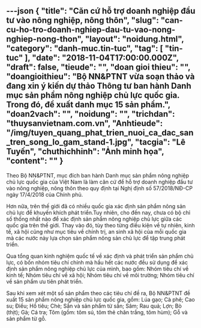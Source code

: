 ---json
{
    "title": "Căn cứ hỗ trợ doanh nghiệp đầu tư vào nông nghiệp, nông thôn",
    "slug": "can-cu-ho-tro-doanh-nghiep-dau-tu-vao-nong-nghiep-nong-thon",
    "layout": "noidung.html",
    "category": "danh-muc.tin-tuc",
    "tag": [
        "tin-tuc"
    ],
    "date": "2018-11-04T17:00:00.000Z",
    "draft": false,
    "tieude": "",
    "doan gioi thieu": "",
    "doangioithieu": "Bộ NN&PTNT vừa soạn thảo và đang xin ý kiến dự thảo Thông tư ban hành Danh mục sản phẩm nông nghiệp chủ lực quốc gia. Trong đó, đề xuất danh mục 15 sản phẩm.",
    "doan2vach": "",
    "noidung": "",
    "trichdan": "thuysanvietnam.com.vn",
    "Anhtieude": "/img/tuyen_quang_phat_trien_nuoi_ca_dac_san_tren_song_lo_gam_stand-1.jpg",
    "tacgia": "Lê Tuyến",
    "chuthichhinh": "Ảnh minh họa",
    "__content__": ""
}
---
<p>Theo Bộ NN&amp;PTNT, mục đ&iacute;ch ban h&agrave;nh Danh mục sản phẩm n&ocirc;ng nghiệp chủ lực quốc gia của Việt Nam l&agrave; l&agrave;m căn cứ để hỗ trợ doanh nghiệp đầu tư v&agrave;o n&ocirc;ng nghiệp, n&ocirc;ng th&ocirc;n theo quy định tại Nghị định số 57/2018/NĐ-CP ng&agrave;y 17/4/2018 của Ch&iacute;nh phủ.</p>

<p>Hơn nữa, tr&ecirc;n thế giới đ&atilde; c&oacute; nhiều quốc gia x&aacute;c định sản phẩm n&ocirc;ng sản chủ lực để khuyến kh&iacute;ch ph&aacute;t triển.Tuy nhi&ecirc;n, cho đến nay, chưa c&oacute; bộ chỉ số thống nhất n&agrave;o để x&aacute;c định sản phẩm n&ocirc;ng nghiệp chủ lực giữa c&aacute;c quốc gia tr&ecirc;n thế giới. Thay v&agrave;o đ&oacute;, t&ugrave;y theo từng điều kiện về tự nhi&ecirc;n, kinh tế, x&atilde; hội cũng như mục ti&ecirc;u về ch&iacute;nh trị, an sinh x&atilde; hội của mỗi quốc gia m&agrave; c&aacute;c nước n&agrave;y lựa chọn sản phẩm n&ocirc;ng sản chủ lực để tập trung ph&aacute;t triển.</p>

<p>Qua tổng quan kinh nghiệm quốc tế về x&aacute;c định v&agrave; ph&aacute;t triển sản phẩm chủ lực, c&oacute; bốn nh&oacute;m ti&ecirc;u ch&iacute; ch&iacute;nh m&agrave; hầu hết c&aacute;c nước đều sử dụng để x&aacute;c định sản phẩm n&ocirc;ng nghiệp chủ lực của m&igrave;nh, bao gồm: Nh&oacute;m ti&ecirc;u ch&iacute; về kinh tế; Nh&oacute;m ti&ecirc;u ch&iacute; về x&atilde; hội; Nh&oacute;m ti&ecirc;u ch&iacute; về m&ocirc;i trường; Nh&oacute;m ti&ecirc;u ch&iacute; về sản phẩm ưu ti&ecirc;n ph&aacute;t triển.</p>

<p>Sau khi xem x&eacute;t một số sản phẩm theo c&aacute;c ti&ecirc;u ch&iacute; đề ra, Bộ NN&amp;PTNT đề xuất 15 sản phẩm n&ocirc;ng nghiệp chủ lực quốc gia, gồm: L&uacute;a gạo; C&agrave; ph&ecirc;; Cao su; Điều; Hồ ti&ecirc;u; Ch&egrave;; Sắn v&agrave; sản phẩm từ sắn; S&acirc;m; Rau quả; Lợn; B&ograve; (thịt); G&agrave;; C&aacute; tra; T&ocirc;m (gồm: t&ocirc;m s&uacute;, t&ocirc;m thẻ ch&acirc;n trắng, t&ocirc;m h&ugrave;m); Gỗ v&agrave; sản phẩm từ gỗ.</p>

